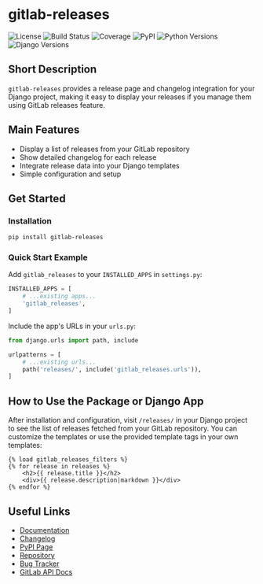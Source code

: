 
# gitlab-releases

![License](https://img.shields.io/github/license/valbertovc/gitlab-releases)
![Build Status](https://img.shields.io/github/actions/workflow/status/valbertovc/gitlab-releases/ci.yml?branch=main)
![Coverage](https://img.shields.io/codecov/c/github/valbertovc/gitlab-releases)
![PyPI](https://img.shields.io/pypi/v/gitlab-releases)
![Python Versions](https://img.shields.io/pypi/pyversions/gitlab-releases)
![Django Versions](https://img.shields.io/pypi/djversions/gitlab-releases)

## Short Description

`gitlab-releases` provides a release page and changelog integration for your Django project, making it easy to display your releases if you manage them using GitLab releases feature.

## Main Features

- Display a list of releases from your GitLab repository
- Show detailed changelog for each release
- Integrate release data into your Django templates
- Simple configuration and setup

## Get Started

### Installation

```bash
pip install gitlab-releases
```

### Quick Start Example

Add `gitlab_releases` to your `INSTALLED_APPS` in `settings.py`:

```python
INSTALLED_APPS = [
    # ...existing apps...
    'gitlab_releases',
]
```

Include the app's URLs in your `urls.py`:

```python
from django.urls import path, include

urlpatterns = [
    # ...existing urls...
    path('releases/', include('gitlab_releases.urls')),
]
```

## How to Use the Package or Django App

After installation and configuration, visit `/releases/` in your Django project to see the list of releases fetched from your GitLab repository. You can customize the templates or use the provided template tags in your own templates:

```django
{% load gitlab_releases_filters %}
{% for release in releases %}
    <h2>{{ release.title }}</h2>
    <div>{{ release.description|markdown }}</div>
{% endfor %}
```

## Useful Links

- [Documentation](https://github.com/valbertovc/gitlab-releases#readme)
- [Changelog](https://github.com/valbertovc/gitlab-releases/releases)
- [PyPI Page](https://pypi.org/project/gitlab-releases/)
- [Repository](https://github.com/valbertovc/gitlab-releases)
- [Bug Tracker](https://github.com/valbertovc/gitlab-releases/issues)
- [GitLab API Docs](https://docs.gitlab.com/ee/api/releases/)
